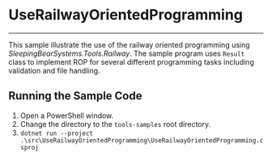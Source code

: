 # UseRailwayOrientedProgramming

---

This sample illustrate the use of the railway oriented programming using *SleepingBearSystems.Tools.Railway*.
The sample program uses `Result` class to implement ROP for several different programming
tasks including validation and file handling.

## Running the Sample Code

1. Open a PowerShell window.
2. Change the directory to the `tools-samples` root directory.
3. `dotnet run --project .\src\UseRailwayOrientedProgramming\UseRailwayOrientedProgramming.csproj`

